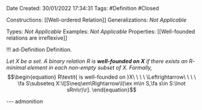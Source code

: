 <br />
<br />

Date Created: 30/01/2022 17:34:31
Tags: #Definition #Closed 

Constructions: [[Well-ordered Relation]]
Generalizations: _Not Applicable_

Types: _Not Applicable_
Examples: _Not Applicable_
Properties: [[Well-founded relations are irreflexive]]

!!! ad-Definition Definition.

_Let $X$ be a set. A binary relation $R$ is **well-founded on $X$** if there exists an $R$-minimal element in each non-empty subset of $X$. Formally,_
$$\begin{equation}
    R\textit{ is well-founded on }X\ \ \ \ \Leftrightarrow\ \ \ \ \fa S\subseteq X:\l[S\neq\em\Rightarrow\l(\ex m\in S,\fa s\in S:\lnot sRm\r)\r].
\end{equation}$$

--- admonition
